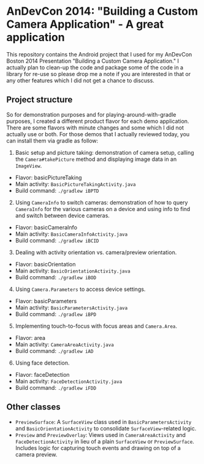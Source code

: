 AnDevCon 2014: "Building a Custom Camera Application" - A great application
=============================

This repository contains the Android project that I used for my AnDevCon Boston 2014 Presentation "Building a Custom Camera Application." I actually plan to clean-up the code and package some of the code in a library for re-use so please drop me a note if you are interested in that or any other features which I did not get a chance to discuss.

Project structure
-----------------

So for demonstration purposes and for playing-around-with-gradle purposes, I created a different product flavor for each demo application. There are some flavors with minute changes and some which I did not actually use or both. For those demos that I actually reviewed today, you can install them via gradle as follow:

1. Basic setup and picture taking: demonstration of camera setup, calling the `Camera#takePicture` method and displaying image data in an `ImageView`.
  - Flavor: basicPictureTaking
  - Main activity: `BasicPictureTakingActivity.java`
  - Build command: `./gradlew iBPTD`
2. Using `CameraInfo` to switch cameras: demonstration of how to query `CameraInfo` for the various cameras on a device and using info to find and switch between device cameras.
  - Flavor: basicCameraInfo
  - Main activity: `BasicCameraInfoActivity.java`
  - Build command: `./gradlew iBCID`
3. Dealing with activity orientation vs. camera/preview orientation.
  - Flavor: basicOrientation
  - Main activity: `BasicOrientationActivity.java`
  - Build command: `./gradlew iBOD`
4. Using `Camera.Parameters` to access device settings.
  - Flavor: basicParameters
  - Main activity: `BasicParametersActivity.java`
  - Build command: `./gradlew iBPD`
5. Implementing touch-to-focus with focus areas and `Camera.Area`.
  - Flavor: area
  - Main activity: `CameraAreaActivity.java`
  - Build command: `./gradlew iAD`
6. Using face detection.
  - Flavor: faceDetection
  - Main activity: `FaceDetectionActivity.java`
  - Build command: `./gradlew iFDD`

Other classes
-------------
- `PreviewSurface`: A `SurfaceView` class used in `BasicParametersActivity` and `BasicOrientationActivity` to consolidate `SurfaceView`-related logic.
- `Preview` and `PreviewOverlay`: Views used in `CameraAreaActivity` and `FaceDetectionActivity` in lieu of a plain `SurfaceView` or `PreviewSurface`. Includes logic for capturing touch events and drawing on top of a camera preview.
